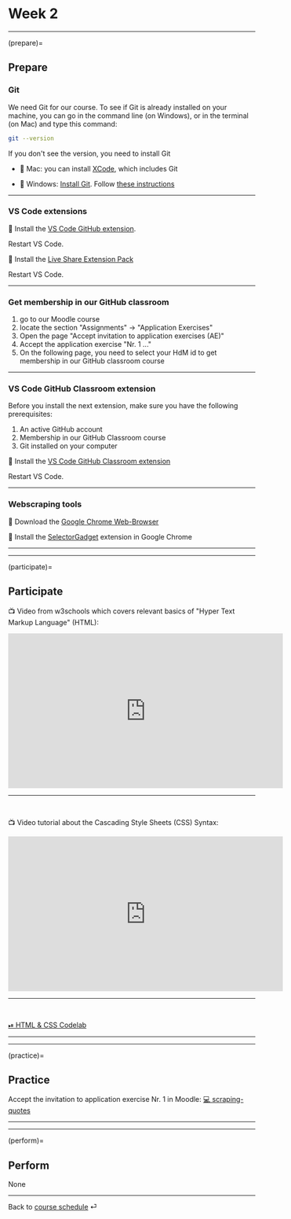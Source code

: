 # Week 2


---

(prepare)=
## Prepare

### Git

We need Git for our course. To see if Git is already installed on your machine, you can go in the command line (on Windows), or in the terminal (on Mac) and type this command:

```bash
git --version
```

If you don't see the version, you need to install Git

- 💾 Mac: you can install [XCode](https://apps.apple.com/us/app/xcode/id497799835?mt=12), which includes Git 

- 💾 Windows: [Install Git](https://git-scm.com/download/win). Follow [these instructions](https://www.heise.de/tipps-tricks/Git-auf-Windows-installieren-und-einrichten-5046134.html)

---

### VS Code extensions

💾 Install the [VS Code GitHub extension](https://code.visualstudio.com/docs/editor/github).

Restart VS Code.

💾 Install the [Live Share Extension Pack](https://marketplace.visualstudio.com/items?itemName=MS-vsliveshare.vsliveshare-pack)

Restart VS Code.

---

### Get membership in our GitHub classroom


1. go to our Moodle course
2. locate the section "Assignments" -> "Application Exercises"
3. Open the page "Accept invitation to application exercises (AE)" 
4. Accept the application exercise "Nr. 1 ..."
5. On the following page, you need to select your HdM id to get membership in our GitHub classroom course

---

### VS Code GitHub Classroom extension

Before you install the next extension, make sure you have the following prerequisites:

1. An active GitHub account
2. Membership in our GitHub Classroom course
3. Git installed on your computer


💾  Install the [VS Code GitHub Classroom extension](https://marketplace.visualstudio.com/items?itemName=GitHub.classroom&ssr=false#overview)


Restart VS Code.

---

### Webscraping tools


💾 Download the [Google Chrome Web-Browser](https://www.google.com/intl/de_de/chrome/)


💾 Install the [SelectorGadget](https://chrome.google.com/webstore/detail/selectorgadget/mhjhnkcfbdhnjickkkdbjoemdmbfginb) extension in Google Chrome


---

---


(participate)=
## Participate


📺  Video from w3schools which covers relevant basics of "Hyper Text Markup Language" (HTML): 

<iframe width="560" height="315" src="https://www.youtube-nocookie.com/embed/ewZ_YWbIWXI" title="YouTube video player" frameborder="0" allow="accelerometer; autoplay; clipboard-write; encrypted-media; gyroscope; picture-in-picture" allowfullscreen></iframe>

<br>

---

<br>

📺  Video tutorial about the Cascading Style Sheets (CSS) Syntax:  

<iframe width="560" height="315" src="https://www.youtube-nocookie.com/embed/QqmCs2UTS8s" title="YouTube video player" frameborder="0" allow="accelerometer; autoplay; clipboard-write; encrypted-media; gyroscope; picture-in-picture" allowfullscreen></iframe>


<br>

---

<br>


[⏯ HTML & CSS Codelab](https://kirenz.github.io/codelabs/codelabs/webscraping/#0)


---

---


(practice)=
## Practice

Accept the invitation to application exercise Nr. 1 in Moodle: [💻 scraping-quotes](https://e-learning.hdm-stuttgart.de/moodle/mod/page/view.php?id=262127)

---

---

(perform)=
## Perform

None


---

Back to [course schedule](../docs/course-schedule.md) ⏎
